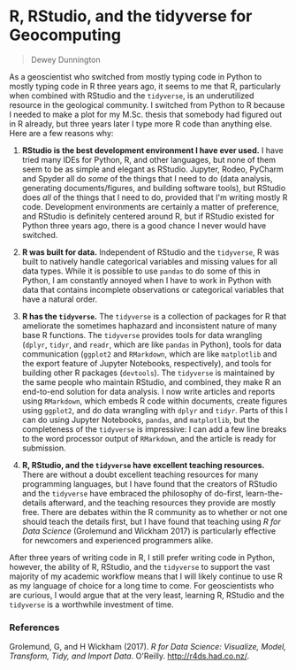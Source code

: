 
# R, RStudio, and the tidyverse for Geocomputing

> Dewey Dunnington

As a geoscientist who switched from mostly typing code in Python to mostly typing code in R three years ago, it seems to me that R, particularly when combined with RStudio and the `tidyverse`, is an underutilized resource in the geological community. I switched from Python to R because I needed to make a plot for my M.Sc. thesis that somebody had figured out in R already, but three years later I type more R code than anything else. Here are a few reasons why:

1. **RStudio is the best development environment I have ever used.** I have tried many IDEs for Python, R, and other languages, but none of them seem to be as simple and elegant as RStudio. Jupyter, Rodeo, PyCharm and Spyder all do *some* of the things that I need to do (data analysis, generating documents/figures, and building software tools), but RStudio does *all* of the things that I need to do, provided that I'm writing mostly R code. Development environments are certainly a matter of preference, and RStudio is definitely centered around R, but if RStudio existed for Python three years ago, there is a good chance I never would have switched.

2. **R was built for data.** Independent of RStudio and the `tidyverse`, R was built to natively handle categorical variables and missing values for all data types. While it is possible to use `pandas` to do some of this in Python, I am constantly annoyed when I have to work in Python with data that contains incomplete observations or categorical variables that have a natural order. 

3. **R has the `tidyverse`.** The `tidyverse` is a collection of packages for R that ameliorate the sometimes haphazard and inconsistent nature of many base R functions. The `tidyverse` provides tools for data wrangling (`dplyr`, `tidyr`, and `readr`, which are like `pandas` in Python), tools for data communication (`ggplot2` and `RMarkdown`, which are like `matplotlib` and the export feature of Jupyter Notebooks, respectively), and tools for building other R packages (`devtools`). The `tidyverse` is maintained by the same people who maintain RStudio, and combined, they make R an end-to-end solution for data analysis. I now write articles and reports using `RMarkdown`, which embeds R code within documents, create figures using `ggplot2`, and do data wrangling with `dplyr` and `tidyr`. Parts of this I can do using Jupyter Notebooks, `pandas`, and `matplotlib`, but the completeness of the `tidyverse` is impressive: I can add a few line breaks to the word processor output of `RMarkdown`, and the article is ready for submission.

4. **R, RStudio, and the `tidyverse` have excellent teaching resources.** There are without a doubt excellent teaching resources for many programming languages, but I have found that the creators of RStudio and the `tidyverse` have embraced the philosophy of do-first, learn-the-details afterward, and the teaching resources they provide are mostly free. There are debates within the R community as to whether or not one should teach the details first, but I have found that teaching using *R for Data Science* (Grolemund and Wickham 2017) is particularly effective for newcomers and experienced programmers alike.

After three years of writing code in R, I still prefer writing code in Python, however, the ability of R, RStudio, and the `tidyverse` to support the vast majority of my academic workflow means that I will likely continue to use R as my language of choice for a long time to come. For geoscientists who are curious, I would argue that at the very least, learning R, RStudio and the `tidyverse` is a worthwhile investment of time.

### References

Grolemund, G, and H Wickham (2017). *R for Data Science: Visualize, Model, Transform, Tidy, and Import Data*. O'Reilly. http://r4ds.had.co.nz/.
